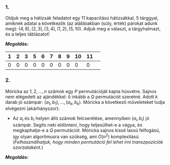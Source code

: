 ### 1.
Oldjuk meg a hátizsák feladatot egy $11$ kapacitású hátizsákkal, $5$ tárggyal, amiknek adatai a következők (az alábbiakban (súly, érték) párokat adunk meg): $(4, 8), (2, 3), (3, 4), (1,2), (5, 10)$. Adjuk meg a választ, a tárgyhalmazt, és a teljes táblázatot!

***Megoldás:***

| 1   | 2   | 3   | 5   | 6   | 7   | 8   | 9   | 10  | 11  |     |
| --- | --- | --- | --- | --- | --- | --- | --- | --- | --- | --- |
| 0   | 0   | 0   | 0   | 0   | 0   | 0   | 0   | 0   | 0   |     |


### 2.
Móricka az $1, 2, \dots, n$ számok egy $P$ permutációját kapta húsvétre. Sajnos nem elégedett az ajándékkel: ő inkább a $Q$ permutációt szeretné. Adott $k$ darab jó számpár: $(a_{1}, b_{1}), \dots, (a_{k}, b_{k})$. Móricka a következő műveleteket tudja elvégezni (akárhányszor):
- Az $a_{i}$ és $b_{i}$ helyen álló számok felcserélése, amennyiben $(a_{i}, b_{i})$ jó számpár.
Segíts neki eldönteni, hogy teljesülhet-e a vágya, és megkaphatje-e a $Q$ permutációt. Móricka sajnos kissé lassú felfogású, így olyan algoritmusra van szükség, ami $O(n^{2})$ komplexitású. (*Felhasználhatjuk, hogy minden permutáció fel lehet írni transzpozíciók szorzataként.*)

***Megoldás:***

